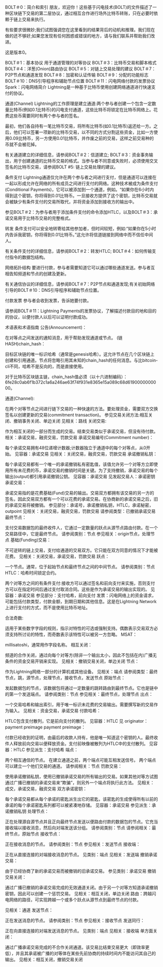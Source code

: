 BOLT＃0：简介和索引
朋友，欢迎你！这些基于闪电技术(BOLT)的文件描述了一种区块链下交易的第二层协议，通过相互合作进行场外比特币转账，只在必要时依赖于链上交易来执行。

有些要求很微妙;我们试图强调您在这里看到的结果背后的动机和推理。我们现在做的还不够好;如果您发现有任何困惑或错误的地方，请与我们联系并帮助我们改进。

这是版本0。

BOLT＃1：基本协议
用于通道管理的对等协议
BOLT＃3：比特币交易和脚本格式
BOLT＃4：洋葱(Onion)路由协议
BOLT＃5：对链上交易处理的建议
BOLT＃7：P2P节点和通道发现
BOLT＃8：加密和认证传输
BOLT＃9：分配的功能标志
BOLT＃10：DNS引导程序和辅助节点位置
BOLT＃11：闪电网络付款的发票协议
Spark：闪电网络简介
Lightning是一种基于比特币使用创建网络通道进行快速支付的协议。

通道(Channel)
Lightning的工作原理是建立通道:两个参与者创建一个包含一定数量比特币(例如0.1比特币)的闪电支付通道，这些比特币将锁定在比特币网络上。花费这些币需要同时有两个参与者的签名。

最初，他们各自持有一笔比特币交易，将所有比特币(如0.1比特币)返还给一方。之后，他们可以签署一项新的比特币交易，以不同的方式分割这些资金，比如一方使用0.09比特币，另一方使用0.01比特币，并作废之前的交易，这样之前交易种的币就不会被花掉。

有关通道建立的详细信息，请参阅BOLT＃2：信道建立; BOLT＃3：资金事务输出，用于创建通道的比特币交易的格式。当参与者不同意或失败时，必须使用交叉签名的比特币交易，请参阅BOLT #5: 链上交易处理的建议。

条件支付
Lightning通道仅允许在两个参与者之间进行支付，但是通道可以连接在一起以形成允许在网络的所有成员之间进行支付的网络。这种技术被成为条件支付(Conditional Payments)，它可以被添加到一个通道，例如。“如果你在6小时内得到这个密钥，你将得到0.01比特币。一旦接收方提供了这个密钥，比特币交易就会被缺少有条件支付的交易所取代，并将资金添加到接收方的输出中。

参见BOLT＃2：为参与者用于添加条件支付的命令添加HTLC，以及BOLT＃3：承诺交易用于比特币交易的完整格式。

转发
条件支付可以安全地转寄给其他参加者，但时间较短，例如:“如果你在5小时内告诉我密钥，你将得到0.01比特币。”这允许将信道链接到网络中而不信任中间人。

有关条件支付的详细信息，请参阅BOLT＃2：转发HTLC; BOLT＃4：如何传输支付指令的数据包结构。

网络拓扑结构
要进行付款，参与者需要知道它可以通过哪些通道发送。参与者互相告知频道和节点的创建及更新。

有关通信协议的详细信息，请参阅BOLT＃7：P2P节点和通道发现;有关初始网络引导的BOLT＃10：DNS引导程序和辅助节点位置。

付款发票
参与者会收到发票，告诉她要付款。

请参阅BOLT＃11：Lightning Payments的发票协议，了解描述付款目的地和目的的协议，以便付款人以后可以证明付款成功。

术语表和术语指南
公告(Announcement)：

在对等点之间发送的通知消息，用于帮助发现通道或节点。
(链HASH)chain_hash：

目标区块链的唯一标识哈希（通常是genesis哈希）。这允许节点在几个区块链上创建和引用通道。节点将忽略引用其未知的chain_hash的任何消息。与比bitcoin-cli不同，哈希不是反向的，而是直接使用。

对于比特币区块链主链，chain_hash值必须（以十六进制编码）：6fe28c0ab6f1b372c1a6a246ae63f74f931e8365e15a089c68d6190000000000。

通道(Channel):

在两个对等节点之间进行链下交易的一种快速的方法。要处理资金，需要双方交换签名以创建更新的交易(commitment transaction)。
参见交易关闭方法:相互关闭、撤销事务关闭、单边关闭
见相关：路线
关闭交易:

作为相互关闭的一部分而生成的交易。结束交易类似于承诺交易，但没有待付款。
相关：承诺交易，融资交易，罚款交易
承诺交易编号(Commitment number)：

每个承诺交易拥有48位递增计数器;计数器独立于通道中的每个对等点，从0开始。
见容器：承诺交易
见相关：关闭交易，融资交易，罚款交易
承诺撤销私钥：

每个承诺交易都有一个唯一的承诺撤销私有密匙值，该值允许另一个对等方立即使用所有未花费的币，承诺交易的撤销时间是关键。为了支持撤销，承诺交易的每个输出(output)都引用承诺撤销公钥。
见容器：承诺交易
见发起交易人：承诺密钥
承诺交易：

承诺交易指的是花费基础(Fund)交易的输出。交易双方都拥有该交易的另一方的签名，因此交易双方都有一个可以花费的承诺交易。在协商新的承诺交易之后，旧的承诺交易将被撤销。
参见部分：承诺号，承诺撤销私钥，HTLC，承诺秘密，outpoint
见相关：关闭交易，融资交易，罚款交易
请参阅类型：已撤销承诺交易
最终节点：

支付交易数据包的最终收件人，它通过一定数量的跃点从源节点路由付款。在一个交易路径中，它是最终节点。
请参阅类别：节点
参见相关：origin节点，处理节点
基础(Funding)交易：

不可逆转的链上交易，支付给通道的交易双方。它只能在双方同意的情况下才能被花费。
见相关：关闭交易，承诺交易，罚款交易
跃点：

一个节点。通常，位于起始节点和最终节点之间的中间节点。
请参阅类别：节点
HTLC：哈希时间锁定合约。

两个对等方之间的有条件支付:接收方可以通过签名和前向支付来实施，否则支付方可以在指定时间后通过支付取消合同。这些是作为承诺交易的输出实现的。
见容器：承诺交易
参见部分：支付哈希，前向支付
发票：闪电网络上的资金请求，可能包括付款类型，付款金额，到期日期和其他信息。这是在Lightning Network上进行支付的方式，而不是使用比特币地址。

合法奇数:

适用于某些数字字段的规则，指示对特性的可选或强制支持。偶数表示交易双方必须支持所讨论的特性，而奇数表示该特性可以被另一方忽略。
MSAT：

millisatoshi，通常用作字段名称。
相互关闭：

频道的合作关闭，通过向每个对等方(除非一个输出太小，因此不包括在内)广播无条件的资金交易开销来实现。
见相关：撤销交易关闭，单边关闭
节点：

作为Lightning网络一部分的计算机或其他设备。
见相关：端点
请参阅类型：最终节点，跳，源节点，处理节点，接收节点，发送节点
原始节点：

发起数据包的节点，该数据包将通过一定数量的跳转路由到最终节点。它也是链中的第一个发送端点。
请参阅类别：节点
参见相关：最终节点，处理节点
出点：

一个交易哈希和输出索引，用于唯一标识未花费的交易输出。需要撰写新的交易作为输入。
见相关：资金交易，承诺交易
付款哈希：

HTLC包含支付散列，它是前向支付的散列。
见容器：HTLC
见 originator：payment preimage
payment preimage：

付款已经收到的证明，由最后的收款人持有，他是唯一知道这个密钥的人。最终收件人释放前向交易以便释放资金。支付前映像被散列为HTLC中的支付散列。
见容器：HTLC
参见派生：支付哈希
端点：

两个相互通信的节点。
在建立通道之前，两个端点可能互相发送信号。
两个端点可以建立一个他们交易的通道。
请参阅相关：节点
罚款交易：

使用承诺撤销私钥，使用已撤销承诺交易的所有输出的交易。如果其他对等方试图通过广播已撤销的承诺交易来“欺骗”，则另外一个端点将执行此方法。
见相关：成交，承诺交易，融资交易
双方承诺密钥：

每个承诺交易都从每个承诺的密匙派生出它的密匙，该密匙的生成使得所有以前的承诺的每个承诺密匙系列都可以被紧凑地存储。
见容器：承诺交易
参见派生：承诺撤销私钥
处理节点：

正在处理源自源节点并且正向最终节点发送以便路由付款的数据包的节点。它充当接收端以接收消息，然后向对端发送该分组。
请参阅类别：节点
请参阅相关：最终节点，原始节点
接收节点：

正在接收消息的节点。
请参阅类别：节点
参见相关：发送节点
接收端：

正在从直接连接的对端接收消息的节点。
见类别：端点
见相关：发送端
撤销承诺交易：

由于已经协商了新的承诺交易而被撤销的旧承诺交易。
参见类别：承诺交易
撤销交易关闭：

通过广播已撤销的承诺交易完成的无效通道关闭。由于另一个对等方知道承诺撤销密钥，因此可以创建一个惩罚交易。
见相关：相互关闭，单边关闭
路由：跨越闪电网络的路径，可实现跨越一个或多个跃点从源节点到最终节点的付款。

见相关：通道
发送节点：

正在发送消息的节点。
请参阅类别：节点
参见相关：接收节点
发送同行：

正在向直接连接的对端发送消息的节点。
见类别：端点
见相关：接收端
单方面关闭：

通过广播承诺交易完成的不合作关闭通道。该交易比结束交易更大（即效率更低），并且其承诺被广播的对等体在某些先前协商的持续时间内不能访问其自己的输出。
见相关：相互关闭，撤销交易关闭
